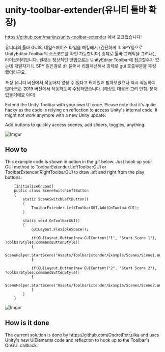 # unity-toolbar-extender(유니티 툴바 확장)
https://github.com/marijnz/unity-toolbar-extender 에서 포크했습니다!

유니티의 툴바 GUI의 네임스페이스 타입을 해킹해서 (간단하게 IL SPY등으로 UnityEditor.Toolbar의 소스코드를 확인 가능합니다)
강제로 툴바 그래픽을 그려내는 라이브러리입니다. 원래는 정상적인 방법으로는 UnityEditor.Toolbar에 접근할수가 없는데
개발자가 IL SPY 같은걸로 dll 뜯어서 리플렉션해서 강제로 gui 호출부분을 후킹했더라구요.

특정 유니티 버전에서 작동하지 않을 수 있다고 써져있어 받아보았으나 역시 작동하지 않더군요.
2019 버전에서 작동하도록 수정하였습니다. (해상도 대응은 고려 안함. 문제없을거에요 아마)

Extend the Unity Toolbar with your own UI code. Please note that it's quite hacky as the code is relying on reflection to access Unity's internal code. It might not work anymore with a new Unity update.

Add buttons to quickly access scenes, add sliders, toggles, anything. 

![Imgur](https://i.imgur.com/zFX3cJH.png)

## How to
This example code is shown in action in the gif below. Just hook up your GUI method to ToolbarExtender.LeftToolbarGUI or ToolbarExtender.RightToolbarGUI to draw left and right from the play buttons.
```
	[InitializeOnLoad]
	public class SceneSwitchLeftButton
	{
		static SceneSwitchLeftButton()
		{
			ToolbarExtender.LeftToolbarGUI.Add(OnToolbarGUI);
		}

		static void OnToolbarGUI()
		{
			GUILayout.FlexibleSpace();

			if(GUILayout.Button(new GUIContent("1", "Start Scene 1"), ToolbarStyles.commandButtonStyle))
			{
				SceneHelper.StartScene("Assets/ToolbarExtender/Example/Scenes/Scene1.unity");
			}

			if(GUILayout.Button(new GUIContent("2", "Start Scene 2"), ToolbarStyles.commandButtonStyle))
			{
				SceneHelper.StartScene("Assets/ToolbarExtender/Example/Scenes/Scene2.unity");
			}
		}
	}
```


![Imgur](https://i.imgur.com/DDNfbHW.gif)


## How is it done
The current solution is done by https://github.com/OndrejPetrzilka and uses Unity's new UIElements code and reflection to hook up to the Toolbar's OnGUI callback.
